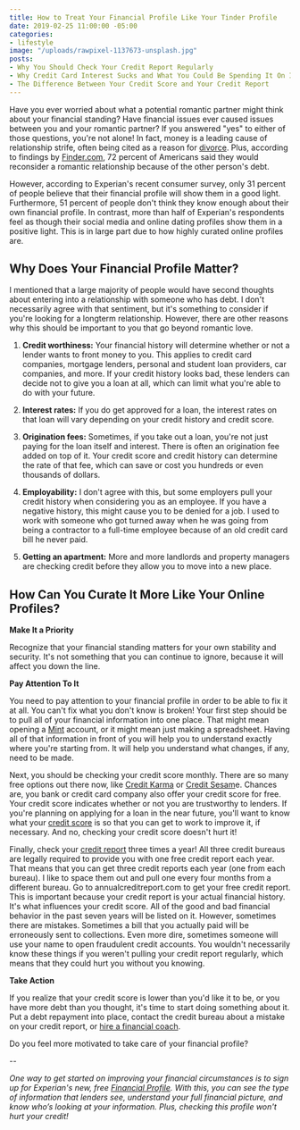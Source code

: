 ```yaml
---
title: How to Treat Your Financial Profile Like Your Tinder Profile
date: 2019-02-25 11:00:00 -05:00
categories:
- lifestyle
image: "/uploads/rawpixel-1137673-unsplash.jpg"
posts:
- Why You Should Check Your Credit Report Regularly
- Why Credit Card Interest Sucks and What You Could Be Spending It On Instead
- The Difference Between Your Credit Score and Your Credit Report
---
```


Have you ever worried about what a potential romantic partner might think about your financial standing? Have financial issues ever caused issues between you and your romantic partner? If you answered "yes" to either of those questions, you're not alone! In fact, money is a leading cause of relationship strife, often being cited as a reason for [divorce](https://www.magnifymoney.com/blog/featured/money-causes-21-percent-divorces925885150/). Plus, according to findings by [Finder.com](https://www.finder.com/unacceptable-partner-debt), 72 percent of Americans said they would reconsider a romantic relationship because of the other person's debt.

However, according to Experian's recent consumer survey, only 31 percent of people believe that their financial profile will show them in a good light. Furthermore, 51 percent of people don't think they know enough about their own financial profile. In contrast, more than half of Experian's respondents feel as though their social media and online dating profiles show them in a positive light. This is in large part due to how highly curated online profiles are.

## Why Does Your Financial Profile Matter?

I mentioned that a large majority of people would have second thoughts about entering into a relationship with someone who has debt. I don't necessarily agree with that sentiment, but it's something to consider if you're looking for a longterm relationship. However, there are other reasons why this should be important to you that go beyond romantic love.

1. **Credit worthiness:** Your financial history will determine whether or not a lender wants to front money to you. This applies to credit card companies, mortgage lenders, personal and student loan providers, car companies, and more. If your credit history looks bad, these lenders can decide not to give you a loan at all, which can limit what you're able to do with your future.

2. **Interest rates:** If you do get approved for a loan, the interest rates on that loan will vary depending on your credit history and credit score.

3. **Origination fees:** Sometimes, if you take out a loan, you're not just paying for the loan itself and interest. There is often an origination fee added on top of it. Your credit score and credit history can determine the rate of that fee, which can save or cost you hundreds or even thousands of dollars.

4. **Employability:** I don't agree with this, but some employers pull your credit history when considering you as an employee. If you have a negative history, this might cause you to be denied for a job. I used to work with someone who got turned away when he was going from being a contractor to a full-time employee because of an old credit card bill he never paid. 

5. **Getting an apartment:** More and more landlords and property managers are checking credit before they allow you to move into a new place.

## How Can You Curate It More Like Your Online Profiles?

**Make It a Priority**

Recognize that your financial standing matters for your own stability and security. It's not something that you can continue to ignore, because it will affect you down the line.

**Pay Attention To It**

You need to pay attention to your financial profile in order to be able to fix it at all. You can't fix what you don't know is broken! Your first step should be to pull all of your financial information into one place. That might mean opening a [Mint](www.mint.com) account, or it might mean just making a spreadsheet. Having all of that information in front of you will help you to understand exactly where you're starting from. It will help you understand what changes, if any, need to be made.

Next, you should be checking your credit score monthly. There are so many free options out there now, like [Credit Karma](http://www.creditkarma.com) or [Credit Sesam](http://www.creditsesame.com)e. Chances are, you bank or credit card company also offer your credit score for free. Your credit score indicates whether or not you are trustworthy to lenders. If you're planning on applying for a loan in the near future, you'll want to know what your [credit score](https://www.maggiegermano.com/blog/care-about-your-credit-score) is so that you can get to work to improve it, if necessary. And no, checking your credit score doesn't hurt it!

Finally, check your [credit report](https://www.maggiegermano.com/blog/the-difference-between-your-credit-score-and-your-credit-report/) three times a year! All three credit bureaus are legally required to provide you with one free credit report each year. That means that you can get three credit reports each year (one from each bureau). I like to space them out and pull one every four months from a different bureau. Go to annualcreditreport.com to get your free credit report. This is important because your credit report is your actual financial history. It's what influences your credit score. All of the good and bad financial behavior in the past seven years will be listed on it. However, sometimes there are mistakes. Sometimes a bill that you actually paid will be erroneously sent to collections. Even more dire, sometimes someone will use your name to open fraudulent credit accounts. You wouldn't necessarily know these things if you weren't pulling your credit report regularly, which means that they could hurt you without you knowing.

**Take Action**

If you realize that your credit score is lower than you'd like it to be, or you have more debt than you thought, it's time to start doing something about it. Put a debt repayment into place, contact the credit bureau about a mistake on your credit report, or [hire a financial coach](https://www.maggiegermano.com/coaching/).

Do you feel more motivated to take care of your financial profile?

--

*One way to get started on improving your financial circumstances is to sign up for Experian's new, free [Financial Profile](https://www.experian.com/consumer-products/financial-profile.html). With this, you can see the type of information that lenders see, understand your full financial picture, and know who’s looking at your information. Plus, checking this profile won't hurt your credit!*